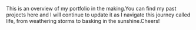 This is an overview of my portfolio in the making.You can find my past projects here and I will continue to update it as I navigate this journey called life, from weathering storms to basking in the sunshine.Cheers!